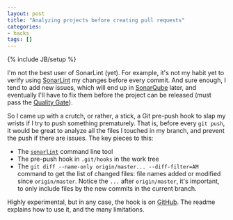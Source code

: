 ```yaml
---
layout: post
title: "Analyzing projects before creating pull requests"
categories:
- hacks
tags: []
---
```

{% include JB/setup %}

I'm not the best user of SonarLint (yet).
For example, it's not my habit yet to verify using [SonarLint](http://www.sonarlint.org/) my changes before every commit.
And sure enough, I tend to add new issues,
which will end up in [SonarQube](http://www.sonarqube.org/) later,
and eventually I'll have to fix them before the project can be released
(must pass the [Quality Gate](http://www.sonarqube.org/quality-gates-shall-your-projects-pass/)).

So I came up with a crutch, or rather, a stick,
a Git pre-push hook to slap my wrists if I try to push something prematurely.
That is, before every `git push`,
it would be great to analyze all the files I touched in my branch,
and prevent the push if there are issues.
The key pieces to this:

- The [`sonarlint`](http://www.sonarlint.org/commandline/) command line tool
- The pre-push hook in `.git/hooks` in the work tree
- The `git diff --name-only origin/master... --diff-filter=AM` command to get the list of changed files: file names added or modified since `origin/master`. Notice the `...` after `origin/master`, it's important, to only include files by the new commits in the current branch.

Highly experimental,
but in any case,
the hook is on [GitHub](https://github.com/janosgyerik/sonarlint-git-hooks).
The readme explains how to use it, and the many limitations.
